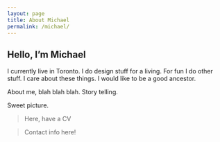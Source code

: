 ```yaml
---
layout: page
title: About Michael
permalink: /michael/
---
```




## Hello, I’m Michael

I currently live in Toronto. I do design stuff for a living. For fun I do other stuff. I care about these things. I would like to be a good ancestor.

About me, blah blah blah. Story telling.

Sweet picture.

>Here, have a CV

>Contact info here!

